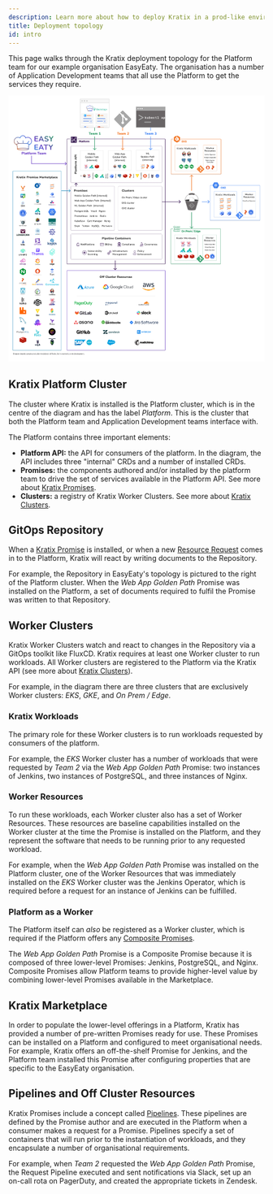 ```yaml
---
description: Learn more about how to deploy Kratix in a prod-like environment
title: Deployment topology
id: intro
---
```


This page walks through the Kratix deployment topology for the Platform team for our example organisation EasyEaty. The organisation has a number of Application Development teams that all use the Platform to get the services they require.

![Overview](/img/kratix-arch-diagram.png)

## Kratix Platform Cluster

The cluster where Kratix is installed is the Platform cluster, which is in the centre of the diagram and has the label _Platform_. This is the cluster that both the Platform team and Application Development teams interface with.

The Platform contains three important elements:

- **Platform API:** the API for consumers of the platform. In the diagram, the API includes three "internal" CRDs and a number of installed CRDs.
- **Promises:** the components authored and/or installed by the platform team to drive the set of services available in the Platform API. See more about [Kratix Promises](./promises/intro).
- **Clusters:** a registry of Kratix Worker Clusters. See more about [Kratix Clusters](./clusters/intro).

## GitOps Repository

When a [Kratix Promise](./promises/intro) is installed, or when a new [Resource Request](./resource-requests/intro) comes in to the Platform, Kratix will react by writing documents to the Repository.

For example, the Repository in EasyEaty's topology is pictured to the right of the Platform cluster. When the _Web App Golden Path_ Promise was installed on the Platform, a set of documents required to fulfil the Promise was written to that Repository.

## Worker Clusters

Kratix Worker Clusters watch and react to changes in the Repository via a GitOps toolkit like FluxCD. Kratix requires at least one Worker cluster to run workloads. All Worker clusters are registered to the Platform via the Kratix API (see more about [Kratix Clusters](./clusters/intro)).

For example, in the diagram there are three clusters that are exclusively Worker clusters: _EKS_, _GKE_, and _On Prem / Edge_.

### Kratix Workloads

The primary role for these Worker clusters is to run workloads requested by consumers of the platform.

For example, the _EKS_ Worker cluster has a number of workloads that were requested by _Team 2_ via the _Web App Golden Path_ Promise: two instances of Jenkins, two instances of PostgreSQL, and three instances of Nginx.

### Worker Resources

To run these workloads, each Worker cluster also has a set of Worker Resources. These resources are baseline capabilities installed on the Worker cluster at the time the Promise is installed on the Platform, and they represent the software that needs to be running prior to any requested workload.

For example, when the _Web App Golden Path_ Promise was installed on the Platform cluster, one of the Worker Resources that was immediately installed on the _EKS_ Worker cluster was the Jenkins Operator, which is required before a request for an instance of Jenkins can be fulfilled.

### Platform as a Worker

The Platform itself can _also_ be registered as a Worker cluster, which is required if the Platform offers any [Composite Promises](../guides/composite-promises).

The _Web App Golden Path_ Promise is a Composite Promise because it is composed of three lower-level Promises: Jenkins, PostgreSQL, and Nginx. Composite Promises allow Platform teams to provide higher-level value by combining lower-level Promises available in the Marketplace.

## Kratix Marketplace

In order to populate the lower-level offerings in a Platform, Kratix has provided a number of pre-written Promises ready for use. These Promises can be installed on a Platform and configured to meet organisational needs. For example, Kratix offers an off-the-shelf Promise for Jenkins, and the Platform team installed this Promise after configuring properties that are specific to the EasyEaty organisation.

## Pipelines and Off Cluster Resources

Kratix Promises include a concept called [Pipelines](./resource-requests/pipelines). These pipelines are defined by the Promise author and are executed in the Platform when a consumer makes a request for a Promise. Pipelines specify a set of containers that will run prior to the instantiation of workloads, and they encapsulate a number of organisational requirements.

For example, when _Team 2_ requested the _Web App Golden Path_ Promise, the Request Pipeline executed and sent notifications via Slack, set up an on-call rota on PagerDuty, and created the appropriate tickets in Zendesk.
